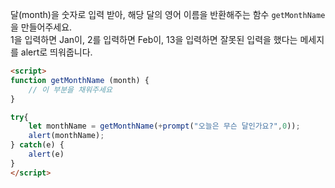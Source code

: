 달(month)을 숫자로 입력 받아, 해당 달의 영어 이름을 반환해주는 함수 `getMonthName` 을 만들어주세요. <br/>
1을 입력하면 Jan이, 2를 입력하면 Feb이, 13을 입력하면 잘못된 입력을 했다는 메세지를 alert로 띄워줍니다.


```html
<script>
function getMonthName (month) {
    // 이 부분을 채워주세요
}

try{
    let monthName = getMonthName(+prompt("오늘은 무슨 달인가요?",0));
    alert(monthName);
} catch(e) {
    alert(e)
}
</script>
```
